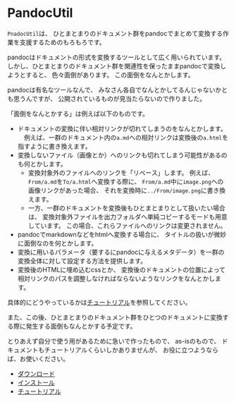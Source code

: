# PandocUtil

`PnadocUtil`は、
ひとまとまりのドキュメント群をpandocでまとめて変換する作業を支援するためのもろもろです。

pandocはドキュメントの形式を変換するツールとして広く用いられています。
しかし、ひとまとまりのドキュメント群を関連性を保ったままpandocで変換しようとすると、
色々面倒があります。
この面倒をなんとかします。

pandocは有名なツールなんで、
みなさん各自でなんとかしてるんじゃないかとも思うんですが、
公開されているものが見当たらないので作りました。

「面倒をなんとかする」は例えば以下のものです。

* ドキュメントの変換に伴い相対リンクが切れてしまうのをなんとかします。
　例えば、一群のドキュメント内の`a.md`への相対リンクは変換後の`a.html`を指すように書き換えます。
* 変換しないファイル（画像とか）へのリンクも切れてしまう可能性があるのも何とかします。
    * 変換対象外のファイルへのリンクを「リベース」します。
      例えば、`From/a.md`を`To/a.html`へ変換する際に、
      `From/a.md`中に`image.png`への画像リンクがあった場合、
      それを変換時に`../From/image.png`に書き換えます。
    * 一方、一群のドキュメントを変換後もひとまとまりとして扱いたい場合は、
      変換対象外ファイルを出力フォルダへ単純コピーするモードも用意しています。
      この場合、これらファイルへのリンクは変更されません。
* pandocでmarkdownなどをhtmlへ変換する場合に、
  タイトルの扱いが微妙に面倒なのを何とかします。
* 変換に用いるパラメータ（要するにpandocに与えるメタデータ）を一群の変換全体に対して設定する方法を提供します。
* 変換後のHTMLに埋め込むcssとか、
  変換後のドキュメントの位置によって相対リンクのパスを調整しなければならないようなリンクをなんとかします。

具体的にどうやっているかは[チュートリアル](Docs/Tutorial.ja.md)を参照してください。

また、この後、ひとまとまりのドキュメント群をひとつのドキュメントに変換する際に発生する面倒もなんとかする予定です。

とりあえず自分で使う用があるために急いで作ったもので、
as-isのもので、
ドキュメントもチュートリアルくらいしかありませんが、
お役に立つようならば、お使いください。

* [ダウンロード](Releases/README.ja.md)
* [インストール](Docs/Installation.ja.md)
* [チュートリアル](Docs/Tutorial.ja.md)
